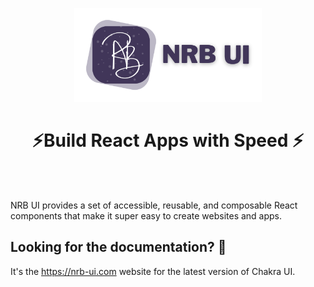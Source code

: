 <p align="center">
  <a href="https://github.com/narendrapatil11/nrb-ui">
    <img src="src/stories/assets/Github_Social_Preview.png" alt="Chakra logo" width="300" />
  </a>
</p>

<h1 align="center"> ⚡️Build React Apps with Speed ⚡️</h1>

<br>

<br />

NRB UI provides a set of accessible, reusable, and composable React
components that make it super easy to create websites and apps.

## Looking for the documentation? 📝

It's the https://nrb-ui.com website for the latest version of Chakra UI.
